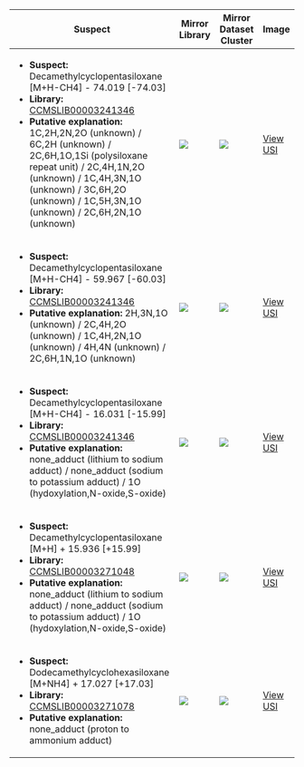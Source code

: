 Suspect | Mirror Library | Mirror Dataset Cluster | Image
--- | --- | --- | ---
<ul><li><b>Suspect:</b> Decamethylcyclopentasiloxane [M+H-CH4] -  74.019 [-74.03]</li><li><b>Library:</b> [CCMSLIB00003241346](https://gnps.ucsd.edu/ProteoSAFe/gnpslibraryspectrum.jsp?SpectrumID=CCMSLIB00003241346)</li><li><b>Putative explanation:</b> 1C,2H,2N,2O (unknown) / 6C,2H (unknown) / 2C,6H,1O,1Si (polysiloxane repeat unit) / 2C,4H,1N,2O (unknown) / 1C,4H,3N,1O (unknown) / 3C,6H,2O (unknown) / 1C,5H,3N,1O (unknown) / 2C,6H,2N,1O (unknown)</li></ul> | ![](https://metabolomics-usi.ucsd.edu/svg/mirror?usi1=mzspec:MSV000082999:Isa_2_b.mzML:scan:3360&usi2=mzspec:GNPSLIBRARY:CCMSLIB00003241346&mz_min=50&mz_max=500) | ![](https://metabolomics-usi.ucsd.edu/svg/mirror?usi1=mzspec:MSV000082999:Isa_2_b.mzML:scan:3360&usi2=mzspec:MSV000084314:MSV000082999.mgf:scan:1149&mz_min=50&mz_max=500) | [View USI](https://metabolomics-usi.ucsd.edu/svg/?usi=mzspec:MSV000082999:Isa_2_b.mzML:scan:3360&mz_min=50&mz_max=500)
<ul><li><b>Suspect:</b> Decamethylcyclopentasiloxane [M+H-CH4] -  59.967 [-60.03]</li><li><b>Library:</b> [CCMSLIB00003241346](https://gnps.ucsd.edu/ProteoSAFe/gnpslibraryspectrum.jsp?SpectrumID=CCMSLIB00003241346)</li><li><b>Putative explanation:</b> 2H,3N,1O (unknown) / 2C,4H,2O (unknown) / 1C,4H,2N,1O (unknown) / 4H,4N (unknown) / 2C,6H,1N,1O (unknown)</li></ul> | ![](https://metabolomics-usi.ucsd.edu/svg/mirror?usi1=mzspec:MSV000082999:Isa_2_b.mzML:scan:3569&usi2=mzspec:GNPSLIBRARY:CCMSLIB00003241346&mz_min=50&mz_max=500) | ![](https://metabolomics-usi.ucsd.edu/svg/mirror?usi1=mzspec:MSV000082999:Isa_2_b.mzML:scan:3569&usi2=mzspec:MSV000084314:MSV000082999.mgf:scan:1149&mz_min=50&mz_max=500) | [View USI](https://metabolomics-usi.ucsd.edu/svg/?usi=mzspec:MSV000082999:Isa_2_b.mzML:scan:3569&mz_min=50&mz_max=500)
<ul><li><b>Suspect:</b> Decamethylcyclopentasiloxane [M+H-CH4] -  16.031 [-15.99]</li><li><b>Library:</b> [CCMSLIB00003241346](https://gnps.ucsd.edu/ProteoSAFe/gnpslibraryspectrum.jsp?SpectrumID=CCMSLIB00003241346)</li><li><b>Putative explanation:</b> none_adduct (lithium to sodium adduct) / none_adduct (sodium to potassium adduct) / 1O (hydoxylation,N-oxide,S-oxide)</li></ul> | ![](https://metabolomics-usi.ucsd.edu/svg/mirror?usi1=mzspec:MSV000082048:Std_MIx_02.mzML:scan:3177&usi2=mzspec:GNPSLIBRARY:CCMSLIB00003241346&mz_min=50&mz_max=500) | ![](https://metabolomics-usi.ucsd.edu/svg/mirror?usi1=mzspec:MSV000082048:Std_MIx_02.mzML:scan:3177&usi2=mzspec:MSV000084314:MSV000082048.mgf:scan:128163&mz_min=50&mz_max=500) | [View USI](https://metabolomics-usi.ucsd.edu/svg/?usi=mzspec:MSV000082048:Std_MIx_02.mzML:scan:3177&mz_min=50&mz_max=500)
<ul><li><b>Suspect:</b> Decamethylcyclopentasiloxane [M+H] +  15.936 [+15.99]</li><li><b>Library:</b> [CCMSLIB00003271048](https://gnps.ucsd.edu/ProteoSAFe/gnpslibraryspectrum.jsp?SpectrumID=CCMSLIB00003271048)</li><li><b>Putative explanation:</b> none_adduct (lithium to sodium adduct) / none_adduct (sodium to potassium adduct) / 1O (hydoxylation,N-oxide,S-oxide)</li></ul> | ![](https://metabolomics-usi.ucsd.edu/svg/mirror?usi1=mzspec:MSV000083106:rime5941_181101_Cotton_JEN2_faeces_2_1ul.mzML:scan:3163&usi2=mzspec:GNPSLIBRARY:CCMSLIB00003271048&mz_min=50&mz_max=500) | ![](https://metabolomics-usi.ucsd.edu/svg/mirror?usi1=mzspec:MSV000083106:rime5941_181101_Cotton_JEN2_faeces_2_1ul.mzML:scan:3163&usi2=mzspec:MSV000084314:MSV000083106.mgf:scan:13544&mz_min=50&mz_max=500) | [View USI](https://metabolomics-usi.ucsd.edu/svg/?usi=mzspec:MSV000083106:rime5941_181101_Cotton_JEN2_faeces_2_1ul.mzML:scan:3163&mz_min=50&mz_max=500)
<ul><li><b>Suspect:</b> Dodecamethylcyclohexasiloxane [M+NH4] +  17.027 [+17.03]</li><li><b>Library:</b> [CCMSLIB00003271078](https://gnps.ucsd.edu/ProteoSAFe/gnpslibraryspectrum.jsp?SpectrumID=CCMSLIB00003271078)</li><li><b>Putative explanation:</b> none_adduct (proton to ammonium adduct)</li></ul> | ![](https://metabolomics-usi.ucsd.edu/svg/mirror?usi1=mzspec:MSV000080628:Wash_8_170222112711.mzML:scan:30&usi2=mzspec:GNPSLIBRARY:CCMSLIB00003271078&mz_min=50&mz_max=500) | ![](https://metabolomics-usi.ucsd.edu/svg/mirror?usi1=mzspec:MSV000080628:Wash_8_170222112711.mzML:scan:30&usi2=mzspec:MSV000084314:MSV000080628.mgf:scan:21524&mz_min=50&mz_max=500) | [View USI](https://metabolomics-usi.ucsd.edu/svg/?usi=mzspec:MSV000080628:Wash_8_170222112711.mzML:scan:30&mz_min=50&mz_max=500)